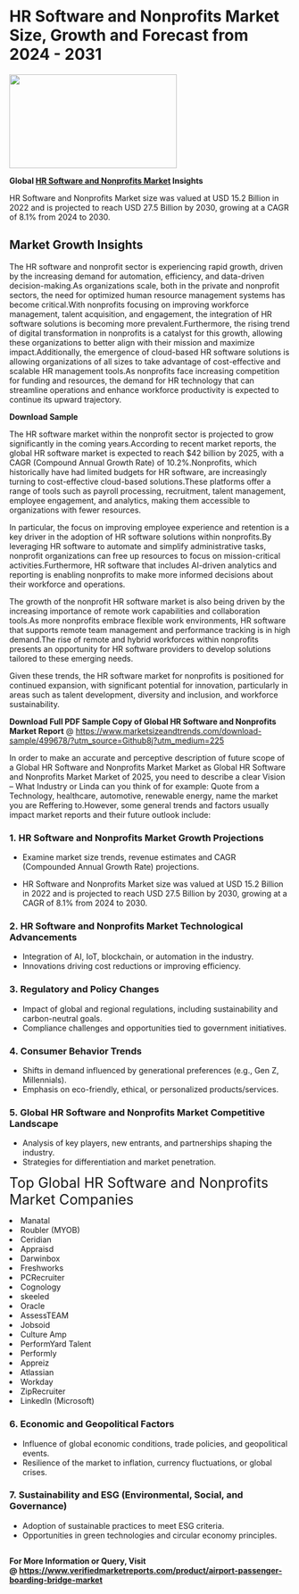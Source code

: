 <H1>HR Software and Nonprofits Market Size, Growth and Forecast from 2024 - 2031</H1><img class="aligncenter size-medium wp-image-584254" src="https://thirdeyenews.in/wp-content/uploads/2024/09/Global-Market-Research-300x168.jpeg" alt="" width="300" height="168" /><p><strong>Global&nbsp;<a href="https://www.marketsizeandtrends.com/download-sample/499678/?utm_source=Github8j?utm_medium=225">HR Software and Nonprofits Market</a> Insights</strong></p><p>HR Software and Nonprofits Market size was valued at USD 15.2 Billion in 2022 and is projected to reach USD 27.5 Billion by 2030, growing at a CAGR of 8.1% from 2024 to 2030.</p><p><h2>Market Growth Insights</h2> <p>The HR software and nonprofit sector is experiencing rapid growth, driven by the increasing demand for automation, efficiency, and data-driven decision-making.As organizations scale, both in the private and nonprofit sectors, the need for optimized human resource management systems has become critical.With nonprofits focusing on improving workforce management, talent acquisition, and engagement, the integration of HR software solutions is becoming more prevalent.Furthermore, the rising trend of digital transformation in nonprofits is a catalyst for this growth, allowing these organizations to better align with their mission and maximize impact.Additionally, the emergence of cloud-based HR software solutions is allowing organizations of all sizes to take advantage of cost-effective and scalable HR management tools.As nonprofits face increasing competition for funding and resources, the demand for HR technology that can streamline operations and enhance workforce productivity is expected to continue its upward trajectory.</p> <p><strong>Download Sample</strong></p> <p>The HR software market within the nonprofit sector is projected to grow significantly in the coming years.According to recent market reports, the global HR software market is expected to reach $42 billion by 2025, with a CAGR (Compound Annual Growth Rate) of 10.2%.Nonprofits, which historically have had limited budgets for HR software, are increasingly turning to cost-effective cloud-based solutions.These platforms offer a range of tools such as payroll processing, recruitment, talent management, employee engagement, and analytics, making them accessible to organizations with fewer resources.</p> <p>In particular, the focus on improving employee experience and retention is a key driver in the adoption of HR software solutions within nonprofits.By leveraging HR software to automate and simplify administrative tasks, nonprofit organizations can free up resources to focus on mission-critical activities.Furthermore, HR software that includes AI-driven analytics and reporting is enabling nonprofits to make more informed decisions about their workforce and operations.</p> <p>The growth of the nonprofit HR software market is also being driven by the increasing importance of remote work capabilities and collaboration tools.As more nonprofits embrace flexible work environments, HR software that supports remote team management and performance tracking is in high demand.The rise of remote and hybrid workforces within nonprofits presents an opportunity for HR software providers to develop solutions tailored to these emerging needs.</p> <p>Given these trends, the HR software market for nonprofits is positioned for continued expansion, with significant potential for innovation, particularly in areas such as talent development, diversity and inclusion, and workforce sustainability.</p> <p><span class=""><strong>Download Full PDF Sample Copy of Global HR Software and Nonprofits Market Report</strong> @ <a href="https://www.marketsizeandtrends.com/download-sample/499678/?utm_source=Github8j?utm_medium=225" target="_blank">https://www.marketsizeandtrends.com/download-sample/499678/?utm_source=Github8j?utm_medium=225</a></span></p><p>In order to make an accurate and perceptive description of future scope of a Global&nbsp;HR Software and Nonprofits Market Market as Global&nbsp;HR Software and Nonprofits Market Market of 2025, you need to describe a clear Vision &ndash; What Industry or Linda can you think of for example: Quote from a Technology, healthcare, automotive, renewable energy, name the market you are Reffering to.However, some general trends and factors usually impact market reports and their future outlook include:</p><h3>1.&nbsp;<strong>HR Software and Nonprofits Market Growth Projections</strong></h3><ul><li>Examine market size trends, revenue estimates and CAGR (Compounded Annual Growth Rate) projections.</li><li><p>HR Software and Nonprofits Market size was valued at USD 15.2 Billion in 2022 and is projected to reach USD 27.5 Billion by 2030, growing at a CAGR of 8.1% from 2024 to 2030.</p></li></ul><h3>2.&nbsp;<strong>HR Software and Nonprofits Market Technological Advancements</strong></h3><ul><li>Integration of AI, IoT, blockchain, or automation in the industry.</li><li>Innovations driving cost reductions or improving efficiency.</li></ul><h3>3.&nbsp;<strong>Regulatory and Policy Changes</strong></h3><ul><li>Impact of global and regional regulations, including sustainability and carbon-neutral goals.</li><li>Compliance challenges and opportunities tied to government initiatives.</li></ul><h3>4.&nbsp;<strong>Consumer Behavior Trends</strong></h3><ul><li>Shifts in demand influenced by generational preferences (e.g., Gen Z, Millennials).</li><li>Emphasis on eco-friendly, ethical, or personalized products/services.</li></ul><h3>5.&nbsp;<strong>Global HR Software and Nonprofits Market Competitive Landscape</strong></h3><ul><li>Analysis of key players, new entrants, and partnerships shaping the industry.</li><li>Strategies for differentiation and market penetration.</li></ul><p data-pm-slice="1 1 []"><span style="color: inherit; font-family: inherit; font-size: 25px;">Top Global HR Software and Nonprofits Market Companies</span></p><div class="" data-test-id=""><p><li>Manatal</li><li> Roubler (MYOB)</li><li> Ceridian</li><li> Appraisd</li><li> Darwinbox</li><li> Freshworks</li><li> PCRecruiter</li><li> Cognology</li><li> skeeled</li><li> Oracle</li><li> AssessTEAM</li><li> Jobsoid</li><li> Culture Amp</li><li> PerformYard Talent</li><li> Performly</li><li> Appreiz</li><li> Atlassian</li><li> Workday</li><li> ZipRecruiter</li><li> LinkedIn (Microsoft)</li></p></div><h3>6.&nbsp;<strong>Economic and Geopolitical Factors</strong></h3><ul><li>Influence of global economic conditions, trade policies, and geopolitical events.</li><li>Resilience of the market to inflation, currency fluctuations, or global crises.</li></ul><h3>7.&nbsp;<strong>Sustainability and ESG (Environmental, Social, and Governance)</strong></h3><ul><li>Adoption of sustainable practices to meet ESG criteria.</li><li>Opportunities in green technologies and circular economy principles.</li></ul><h2><strong style="font-size: 14px;">For More Information or Query, Visit @&nbsp;</strong><a style="background-color: #ffffff; font-size: 14px;" href="https://www.marketsizeandtrends.com/report/hr-software-and-nonprofits-market/" target="_blank">https://www.verifiedmarketreports.com/product/airport-passenger-boarding-bridge-market</a></h2>